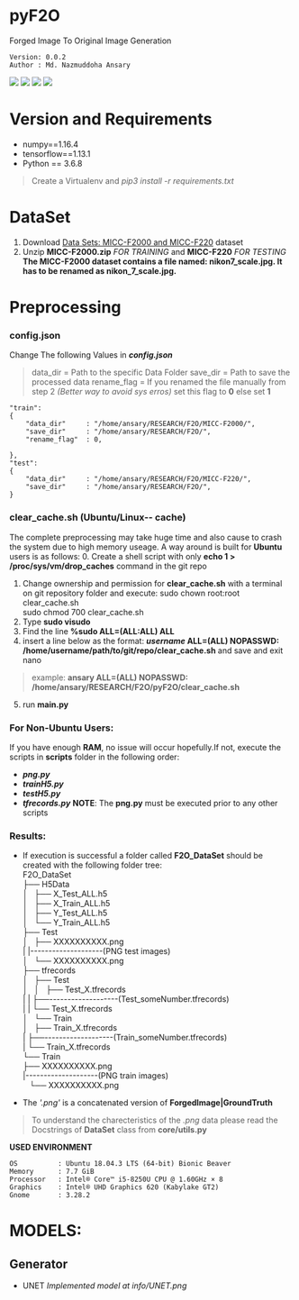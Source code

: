 # pyF2O
Forged Image To Original Image Generation

    Version: 0.0.2    
    Author : Md. Nazmuddoha Ansary    
                  
![](/info/src_img/python.ico?raw=true )
![](/info/src_img/tensorflow.ico?raw=true)
![](/info/src_img/keras.ico?raw=true)
![](/info/src_img/col.ico?raw=true)

# Version and Requirements
* numpy==1.16.4  
* tensorflow==1.13.1        
* Python == 3.6.8
> Create a Virtualenv and *pip3 install -r requirements.txt*

#  DataSet
1. Download [Data Sets: MICC-F2000 and MICC-F220](http://lci.micc.unifi.it/labd/2015/01/copy-move-forgery-detection-and-localization/) dataset    
2. Unzip **MICC-F2000.zip** *FOR TRAINING* and **MICC-F220** *FOR TESTING*   
        **The MICC-F2000 dataset contains a file named: nikon7_scale.jpg. It has to be renamed as nikon_7_scale.jpg.**         


#  Preprocessing
### config.json
 Change The following Values in ***config.json*** 
> data_dir      = Path to the specific Data Folder
> save_dir      = Path to save the processed data
> rename_flag   = If you renamed the file manually from step 2 *(Better way to avoid sys erros)* set this flag to **0** else set **1**  

    "train":   
    {  
        "data_dir"     : "/home/ansary/RESEARCH/F2O/MICC-F2000/", 
        "save_dir"     : "/home/ansary/RESEARCH/F2O/",
        "rename_flag"  : 0,
    
    },  
    "test":  
    {  
        "data_dir"     : "/home/ansary/RESEARCH/F2O/MICC-F220/",
        "save_dir"     : "/home/ansary/RESEARCH/F2O/",
    }        

### clear_cache.sh (Ubuntu/Linux-- cache)
The complete preprocessing may take huge time and also cause to crash the system due to high memory useage. A way around is built for **Ubuntu** users is as follows:
0. Create a shell script with only **echo 1 > /proc/sys/vm/drop_caches** command in the git repo
1. Change ownership and permission for **clear_cache.sh** with a terminal on git repository folder and execute:
        sudo chown root:root clear_cache.sh  
        sudo chmod 700 clear_cache.sh  
2. Type **sudo visudo**
3. Find the line **%sudo ALL=(ALL:ALL) ALL**
4. insert a line below as the format: ***username* ALL=(ALL) NOPASSWD: /home/username/path/to/git/repo/clear_cache.sh** and save and exit nano
> example: **ansary ALL=(ALL) NOPASSWD: /home/ansary/RESEARCH/F2O/pyF2O/clear_cache.sh**
5. run **main.py**

### For Non-Ubuntu Users:
If you have enough **RAM**, no issue will occur hopefully.If not, execute the scripts in **scripts** folder in the following order:
* ***png.py***
* ***trainH5.py***
* ***testH5.py***
* ***tfrecords.py*** 
**NOTE**: The **png.py** must be executed prior to any other scripts 



### Results:
* If execution is successful a folder called **F2O_DataSet** should be created with the following folder tree:  
            F2O_DataSet  
            ├── H5Data  
            │   ├── X_Test_ALL.h5  
            │   ├── X_Train_ALL.h5  
            │   ├── Y_Test_ALL.h5  
            │   └── Y_Train_ALL.h5  
            ├── Test  
            │   ├── XXXXXXXXXX.png  
            |   |--------------------(PNG test images)  
            │   └── XXXXXXXXXX.png  
            ├── tfrecords  
            │   ├── Test  
            │   │   ├── Test_X.tfrecords  
            |   |   ├──-------------------(Test_someNumber.tfrecords)  
            |   |   └── Test_X.tfrecords  
            │   └── Train  
            │       ├── Train_X.tfrecords  
            |       ├──-------------------(Train_someNumber.tfrecords)  
            |       └── Train_X.tfrecords  
            └── Train  
                ├── XXXXXXXXXX.png  
                |--------------------(PNG train images)  
                └── XXXXXXXXXX.png  

* The *'.png'* is a concatenated version of **ForgedImage|GroundTruth**
> To understand the charecteristics of the *.png* data please read the Docstrings of **DataSet** class from  **core/utils.py**  


**USED ENVIRONMENT**  

    OS          : Ubuntu 18.04.3 LTS (64-bit) Bionic Beaver        
    Memory      : 7.7 GiB  
    Processor   : Intel® Core™ i5-8250U CPU @ 1.60GHz × 8    
    Graphics    : Intel® UHD Graphics 620 (Kabylake GT2)  
    Gnome       : 3.28.2  


# MODELS:
## Generator
* UNET *Implemented model at info/UNET.png*



